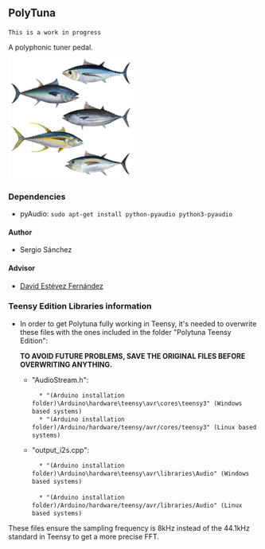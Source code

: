 PolyTuna
-----

    This is a work in progress
    
A polyphonic tuner pedal. 

![Logo](doc/img/lots-of-tuna-fish.png)

### Dependencies

* pyAudio: `sudo apt-get install python-pyaudio python3-pyaudio`

#### Author
	
* Sergio Sánchez

#### Advisor
    
*  [David Estévez Fernández](https://github.com/David-Estevez)

### Teensy Edition Libraries information

* In order to get Polytuna fully working in Teensy, it's needed to overwrite these files with the ones included in the folder "Polytuna Teensy Edition":

	******TO AVOID FUTURE PROBLEMS, SAVE THE ORIGINAL FILES BEFORE OVERWRITING ANYTHING.******
	
	* "AudioStream.h":  
	
			* "(Arduino installation folder)\Arduino\hardware\teensy\avr\cores\teensy3" (Windows based systems)		   
			* "(Arduino installation folder)/Arduino/hardware/teensy/avr/cores/teensy3" (Linux based systems)
			
	* "output_i2s.cpp": 
	
			* "(Arduino installation folder)\Arduino\hardware\teensy\avr\libraries\Audio" (Windows based systems)	
			
			* "(Arduino installation folder)/Arduino/hardware/teensy/avr/libraries/Audio" (Linux based systems)
			
These files ensure the sampling frequency is 8kHz instead of the 44.1kHz standard in Teensy to get a more precise FFT.
